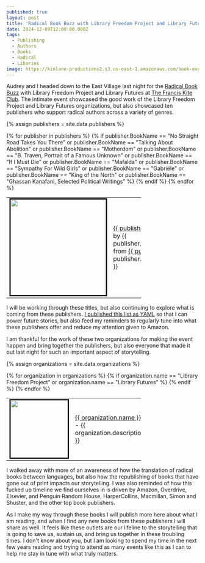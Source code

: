 ```yaml
---
published: true
layout: post
title: 'Radical Book Buzz with Library Freedom Project and Library Futures at the Francis Kite Club'
date: 2024-12-09T12:00:00.000Z
tags:
  - Publishing
  - Authors
  - Books
  - Radical
  - Libaries
image: https://kinlane-productions2.s3.us-east-1.amazonaws.com/book-event-nyc/radical-book-buzz.jpg
---
```

Audrey and I headed down to the East Village last night for the [Radical Book Buzz](https://www.eventbrite.com/e/radical-book-buzz-with-library-freedom-project-and-library-futures-tickets-1073114086119) with Library Freedom Project and Library Futures at [The Francis Kite Club](https://www.franciskiteclub.com/). The intimate event showcased the good work of the Library Freedom Project and Library Futures organizations, but also showcased ten publishers who support radical authors across a variety of genres.

{% assign publishers = site.data.publishers %}
<table align="center" style="width: 70%">
{% for publisher in publishers %}
    {% if publisher.BookName == "No Straight Road Takes You There" or publisher.BookName == "Talking About Abolition" or publisher.BookName == "Motherdom" or publisher.BookName == "B. Traven, Portrait of a Famous Unknown" or publisher.BookName == "If I Must Die" or publisher.BookName == "Mafalda" or publisher.BookName == "Sympathy For Wild Girls" or publisher.BookName == "Gabriële" or publisher.BookName == "King of the North" or publisher.BookName == "Ghassan Kanafani, Selected Political Writings" %}
    <tr>
        <td width="175" align="center">
            <a href="{{ publisher.BookUrl }}"><img src="{{ publisher.BookImage }}" width="250" style="border: 3px solid #000;"></a>
        </td>
        <td>
            <a href="{{ publisher.BookUrl }}">{{ publisher.BookName }}</a> by {{ publisher.BookAuthor }} from <a href="{{ publisher.BookUrl }}">{{ publisherUrl }}</a> - {{ publisher.BookDescription }}
        </td>
    </tr>
    {% endif %}
{% endfor %}
</table>

I will be working through these titles, but also continuing to explore what is coming from these publishers. [I published this list as YAML](https://github.com/kinlane/kinlane/blob/main/_data/publishers.yml) so that I can power future stories, but also feed my reminders to regularly tune into what these publishers offer and reduce my attention given to Amazon.

I am thankful for the work of these two organizations for making the event happen and bring together the publishers, but also everyone that made it out last night for such an important aspect of storytelling.

{% assign organizations = site.data.organizations %}
<table align="center" style="width: 70%">
{% for organization in organizations %}
    {% if organization.name == "Library Freedom Project" or organization.name == "Library Futures" %}
    <tr>
        <td width="175" align="center">
            <a href="{{ organization.url }}"><img src="{{ organization.image }}" width="150" style="border: 3px solid #000;"></a>
        </td>
        <td>
            <a href="{{ organization.url }}">{{ organization.name }}</a> - {{ organization.description }}
        </td>
    </tr>
    {% endif %}
{% endfor %}
</table>

I walked away with more of an awareness of how the translation of radical books between languages, but also how the republishing of books that have gone out of print impacts our storytelling. I was also reminded of how this fucked up timeline we find ourselves in is driven by Amazon, Overdrive, Elsevier, and Penguin Random House, HarperCollins, Macmillan, Simon and Shuster, and the other top book publishers.

As I make my way through these books I will publish more here about what I am reading, and when I find any new books from these publishers I will share as well. It feels like these outlets are our lifeline to the storytelling that is going to save us, sustain us, and bring us together in these troubling times. I don't know about you, but I am looking to spend my time in the next few years reading and trying to attend as many events like this as I can to help me stay in tune with what truly matters.
